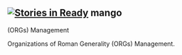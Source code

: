 [![Stories in Ready](https://badge.waffle.io/iofun/mango.png?label=ready&title=Ready)](https://waffle.io/iofun/mango)
mango
-----

(ORGs) Management

Organizations of Roman Generality (ORGs) Management.